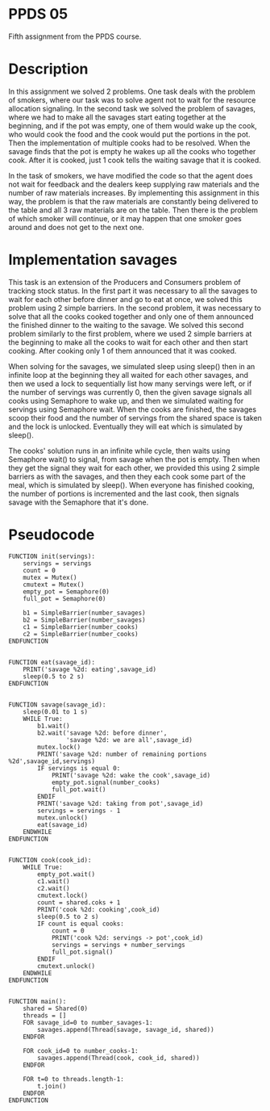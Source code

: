 # PPDS 05
Fifth assignment from the PPDS course.

# Description
In this assignment we solved 2 problems. One task deals with the problem of smokers, where our task was to solve
agent not to wait for the resource allocation signaling. 
In the second task we solved the problem of savages, where we had to make all the savages start eating together at the beginning,
and if the pot was empty, one of them would wake up the cook, who would cook the food and the cook would put the portions in the pot. Then
the implementation of multiple cooks had to be resolved. When the savage finds that the pot is empty he wakes up all the cooks who together
cook. After it is cooked, just 1 cook tells the waiting savage that it is cooked.

In the task of smokers, we have modified the code so that the agent does not wait for feedback and the dealers keep supplying raw materials and the number of raw materials increases.
By implementing this assignment in this way, the problem is that the raw materials are constantly being delivered to the table and all 3 raw materials are on the table.
Then there is the problem of which smoker will continue, or it may happen that one smoker goes around and does not get to the next one.

# Implementation savages
This task is an extension of the Producers and Consumers problem of tracking stock status. In the first part it was necessary to
all the savages to wait for each other before dinner and go to eat at once, we solved this problem using 2 simple barriers.
In the second problem, it was necessary to solve that all the cooks cooked together and only one of them announced the finished dinner to the waiting
to the savage. We solved this second problem similarly to the first problem, where we used 2 simple barriers at the beginning to make all the cooks
to wait for each other and then start cooking. After cooking only 1 of them announced that it was cooked.

When solving for the savages, we simulated sleep using sleep() then in an infinite loop at the beginning they all waited for each other
savages, and then we used a lock to sequentially list how many servings were left, or if the number of servings was currently 0,
then the given savage signals all cooks using Semaphore to wake up, and then we simulated waiting for servings using Semaphore wait.
When the cooks are finished, the savages scoop their food and the number of servings from the shared space is taken and the lock is unlocked. Eventually they will eat which is simulated by sleep().

The cooks' solution runs in an infinite while cycle, then waits using Semaphore wait() to signal, from
savage when the pot is empty. Then when they get the signal they wait for each other, we provided this using
2 simple barriers as with the savages, and then they each cook some part of the meal, which is simulated by sleep(). When everyone has finished cooking,
the number of portions is incremented and the last cook, then signals savage with the Semaphore that it's done.

# Pseudocode
```
FUNCTION init(servings):
    servings = servings
    count = 0
    mutex = Mutex()
    cmutext = Mutex()
    empty_pot = Semaphore(0)
    full_pot = Semaphore(0)

    b1 = SimpleBarrier(number_savages)
    b2 = SimpleBarrier(number_savages)
    c1 = SimpleBarrier(number_cooks)
    c2 = SimpleBarrier(number_cooks)
ENDFUNCTION


FUNCTION eat(savage_id):
    PRINT('savage %2d: eating',savage_id)
    sleep(0.5 to 2 s)
ENDFUNCTION


FUNCTION savage(savage_id):
    sleep(0.01 to 1 s)
    WHILE True:
        b1.wait()
        b2.wait('savage %2d: before dinner',
                'savage %2d: we are all',savage_id)
        mutex.lock()
        PRINT('savage %2d: number of remaining portions %2d',savage_id,servings)
        IF servings is equal 0:
            PRINT('savage %2d: wake the cook',savage_id)
            empty_pot.signal(number_cooks)
            full_pot.wait()
        ENDIF
        PRINT('savage %2d: taking from pot',savage_id)
        servings = servings - 1
        mutex.unlock()
        eat(savage_id)
    ENDWHILE
ENDFUNCTION


FUNCTION cook(cook_id):
    WHILE True:
        empty_pot.wait()
        c1.wait()
        c2.wait()
        cmutext.lock()
        count = shared.coks + 1
        PRINT('cook %2d: cooking',cook_id)
        sleep(0.5 to 2 s)
        IF count is equal cooks:
            count = 0
            PRINT('cook %2d: servings -> pot',cook_id)
            servings = servings + number_servings
            full_pot.signal()
        ENDIF
        cmutext.unlock()
    ENDWHILE
ENDFUNCTION


FUNCTION main():
    shared = Shared(0)
    threads = []
    FOR savage_id=0 to number_savages-1:
        savages.append(Thread(savage, savage_id, shared))
    ENDFOR

    FOR cook_id=0 to number_cooks-1:
        savages.append(Thread(cook, cook_id, shared))
    ENDFOR

    FOR t=0 to threads.length-1:
        t.join()
    ENDFOR
ENDFUNCTION
```
